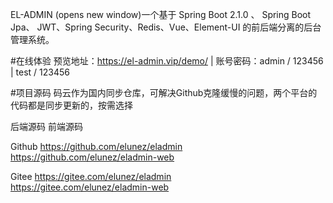EL-ADMIN (opens new window)一个基于 Spring Boot 2.1.0 、 Spring Boot Jpa、 JWT、Spring Security、Redis、Vue、Element-UI 的前后端分离的后台管理系统。

#在线体验
预览地址：https://el-admin.vip/demo/  |  账号密码：admin / 123456   |  test / 123456

#项目源码
码云作为国内同步仓库，可解决Github克隆缓慢的问题，两个平台的代码都是同步更新的，按需选择

后端源码	前端源码

Github	https://github.com/elunez/eladmin  
https://github.com/elunez/eladmin-web

Gitee	https://gitee.com/elunez/eladmin    
https://gitee.com/elunez/eladmin-web

